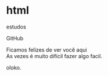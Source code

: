 # html
 estudos

<a herf="https://gabcebolhinha.github.io/html-estudos/ex002/index">GitHub</a>

<p>Ficamos felizes de ver você aqui<br>As vezes é muito dificil fazer algo facil.</p>
<a herf="https://gabcebolhinha.github.io/html-estudos/ex003/ex3.html">oloko.</a>
